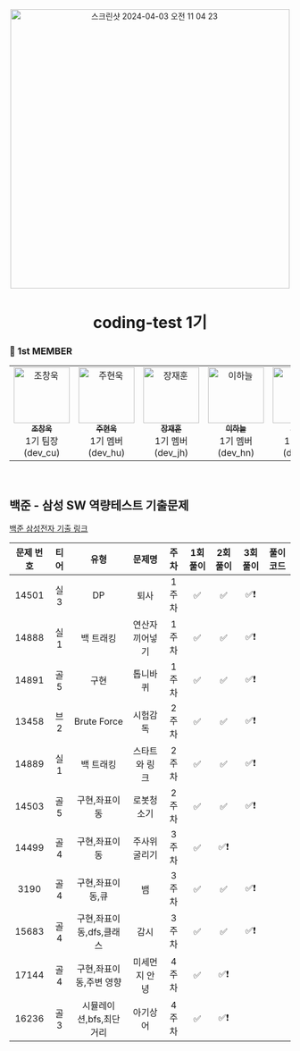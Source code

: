 <div align="center">
  <img width="500" alt="스크린샷 2024-04-03 오전 11 04 23" src="https://github.com/Caps-Job-Hunting/coding-test-first-class/assets/114224596/0196c88a-e47a-4a3d-8cd8-886bd724a802">
  <h1>coding-test 1기</h1>
</div>

### 🐶 1st MEMBER 
<table>
  <tbody>
    <tr>
      <td align="center"  width="16.66%"><a href="https://github.com/Chochanguk"><img src="https://avatars.githubusercontent.com/u/119058637?v=4" width="100px;" alt="조창욱"/><br /><sub><b>조창욱</b></sub></a><br /> 1기 팀장 (dev_cu) </td>
      <td align="center"  width="16.66%"><a href="https://github.com/juhno1023"><img src="https://avatars.githubusercontent.com/u/114224596?s=64&v=4" width="100px;" alt="주현욱"/><br /><sub><b>주현욱</b></sub></a><br /> 1기 멤버(dev_hu) </td>
        <td align="center"  width="16.66%"><a href="https://github.com/jjhoooon"><img src="https://avatars.githubusercontent.com/u/58600024?v=4" width="100px;" alt="장재훈"/><br /><sub><b>장재훈</b></sub></a><br /> 1기 멤버 (dev_jh) </td>  
<td align="center"  width="16.66%"><a href="https://github.com/cie10"><img src="https://avatars.githubusercontent.com/u/111051264?v=4" width="100px;" alt="이하늘"/><br /><sub><b>이하늘</b></sub></a><br /> 1기 멤버(dev_hn) </td>
        <td align="center"  width="16.66%"><a href="https://github.com/soeun-25"><img src="https://avatars.githubusercontent.com/u/113659709?v=4" width="100px;" alt="김소은"/><br /><sub><b>김소은</b></sub></a><br /> 1기 멤버(dev_se) </td>        
  </tbody>
</table>
</br>

## 백준 - 삼성 SW 역량테스트 기출문제
 [백준 삼성전자 기출 링크](https://www.acmicpc.net/workbook/view/7610)

| 문제 번호 | 티어 | 유형 | 문제명| 주차 | 1회 풀이 | 2회 풀이 | 3회 풀이 | 풀이 코드 |
| :-----: | :-----: | :-----: | :-----: | :-----: | :-----: | :-----: | :-----: | ------- |
| 14501 | 실3 | DP | 퇴사 | 1주차 | ✅ | ✅ | ✅❗️  |
| 14888 | 실1 | 백 트래킹 | 연산자 끼어넣기| 1주차 | ✅ | ✅ | ✅❗️ |
| 14891 | 골5 | 구현 | 톱니바퀴 | 1주차 | ✅ | ✅ | ✅❗️ |
| 13458 | 브2 | Brute Force | 시험감독 | 2주차 | ✅ | ✅ | ✅❗️  |
| 14889 | 실1 | 백 트래킹 | 스타트와 링크 | 2주차 | ✅ | ✅ | ✅❗️ |
| 14503 | 골5 | 구현,좌표이동 | 로봇청소기 | 2주차 | ✅ | ✅ | ✅❗️ |
| 14499 | 골4 | 구현,좌표이동 | 주사위 굴리기 | 3주차 | ✅ | ✅❗️ | |
| 3190 | 골4| 구현,좌표이동,큐 | 뱀 | 3주차 | ✅ | ✅ | ✅❗️ |
| 15683 | 골4 | 구현,좌표이동,dfs,클래스 | 감시 | 3주차 | ✅ | ✅ | ✅❗️ |
| 17144 | 골4 | 구현,좌표이동,주변 영향 | 미세먼지 안녕 | 4주차 | ✅ | ✅❗️ | |
| 16236 | 골3 | 시뮬레이션,bfs,최단거리 | 아기상어 | 4주차 | ✅ | ✅❗️ | |

</br>

</br>


